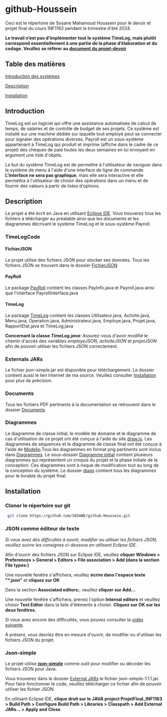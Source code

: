 # github-Houssein
Ceci est le répertoire de Sosane Mahamoud Houssein pour le devoir et projet final du cours INF1163 pendant le trimestre d'été 2024.

**Le travail n’est pas d’implémenter tout le système TimeLog, mais plutôt correspond essentiellement à une partie de la phase d’élaboration et du codage. Veuillez se référer au [document du projet-devoir](https://github.com/SOSANE/github-Houssein/blob/main/Documents/Projet-Devoir-ete-2024.pdf)**

## Table des matières
[Introduction des systèmes](#introduction)

[Description](#description)

[Installation](#installation)

## Introduction 
TimeLog est un logiciel qui offre une assistance automatisée de calcul de temps, de salaires et de contrôle de budget de ses projets. Ce système est installé sur une machine dédiée sur laquelle tout employé peut se connecter pour signaler des opérations diverses.
Payroll est un sous-système appartenant à TimeLog qui produit et imprime (affiche dans le cadre de ce projet) des chèques de paie toutes les deux semaines en lui envoyant en argument une liste d'objets. 

Le but du système TimeLog est de permettre à l'utilisateur de naviguer dans le système de menu à l'aide d'une interface de ligne de commande. **L'interface ne sera pas graphique**, mais elle sera interactive et elle permettra à l'utilisateur de choisir des opérations dans un menu et de fournir des valeurs à partir de listes d'options.

## Description
Le projet a été écrit en Java en utilisant [Eclipse IDE](https://eclipseide.org/). Vous trouverez tous les fichiers à télécharger au préalable ainsi que les documents et les diagrammes décrivant le système TimeLog et le sous-système Payroll.

### TimeLogCode
#### FichierJSON
Le projet utilise des fichiers JSON pour stocker ses données. Tous les fichiers JSON se trouvent dans le dossier [FichierJSON](https://github.com/SOSANE/github-Houssein/tree/main/TimeLogCode/src/FichierJSON)

#### PayRoll
Le package [PayRoll](https://github.com/SOSANE/github-Houssein/tree/main/TimeLogCode/src/PayRoll) contient les classes PayInfo.java et Payroll.java ainsi que l'interface PayrollInterface.java

#### TimeLog
Le package [TimeLog](https://github.com/SOSANE/github-Houssein/tree/main/TimeLogCode/src/TimeLog) contient les classes Utilisateur.java, Activite.java, Menu.java, Operation.java, Administrateur.java, Employe.java, Projet.java, RapportEtat.java et TimeLog.java

**Concernant la classe *TimeLog.java***: Assurez-vous d'avoir modifié le chemin d'accès des variables *employeJSON*, *activiteJSON* et *projetJSON* afin de pouvoir utiliser les fichiers JSON correctement.

### Externals JARs
Le fichier json-simple.jar est disponible pour téléchargement. Le dossier contient aussi le lien Internet de ma source. Veuillez consulter [Installation](#installation) pour plus de précision.

### Documents
Tous les fichiers PDF pertinents à la documentation se retrouvent dans le dossier [Documents](https://github.com/SOSANE/github-Houssein/tree/main/Documents)

### Diagrammes
Le diagramme de classe initial, le modèle de domaine et le diagramme de cas d'utilisation de ce projet ont été conçus à l'aide du site [draw.io](https://app.diagrams.net/). Les diagrammes de séquences et le diagramme de classe final ont été conçus à l'aide de [Modelio](https://www.modelio.org/index.htm).Tous les diagrammes en format png pertinents sont inclus dans [Diagrammes](https://github.com/SOSANE/github-Houssein/tree/main/Diagrammes). Le sous-dossier [Diagramme initial](https://github.com/SOSANE/github-Houssein/tree/main/Diagrammes/Diagramme%20initial) contient plusieurs diagrammes qui représentent un croquis du projet et la phase initiale de la conception. Ces diagrammes sont à risque de modification tout au long de la conception du système. Le dossier [diags](https://github.com/SOSANE/github-Houssein/tree/main/Diagrammes/diags) contient tous les diagrammes pour le livrable du projet final.


## Installation
### Cloner le répertoire sur git
```bash
 git clone https://github.com/SOSANE/github-Houssein.git
```

### JSON comme éditeur de texte
*Si vous avez des difficultés à ouvrir, modifier ou utiliser les fichiers JSON, veuillez suivre les consignes ci-dessous en utilisant Eclipse IDE.*

Afin d'ouvrir des fichiers JSON sur Eclipse IDE, veuillez **cliquer Windows > Preferences > General > Editors > File association > Add (dans la section File types:)**

Une nouvelle fenêtre s'affichera, veuillez **écrire dans l'espace texte "*.json"** et **cliquez sur OK**

Dans la section **Associated editors:**, veuillez **cliquer sur Add...**

Une nouvelle fenêtre s'affichera, prenez l'option **Internal editors** et veuillez choisir **Text Editor** dans la liste d'éléments à choisir. **Cliquez sur OK sur les deux fenêtres.**

Si vous avez encore des difficultés, vous pouvez consulter la [vidéo suivante](https://youtu.be/16itKhkYh_A?si=fnAZifQsFt1KyQFQ).



À présent, vous devriez être en mesure d'ouvrir, de modifier ou d'utiliser les fichiers JSON du projet.

### Json-simple
Le projet utilise [**json-simple**](https://code.google.com/archive/p/json-simple/) comme outil pour modifier ou décoder les fichiers JSON pour Java. 

Vous trouverez dans le dossier [External JARs](https://gitfront.io/r/SOSANE/kPwaKFRPRaNW/github-Houssein/tree/External%20JARs/) le fichier json-simple-1.1.1.jar. Pour faire fonctionner le code, veuillez télécharger ce fichier afin de pouvoir utiliser les fichier JSON.

En utilisant Eclipse IDE, **clique droit sur le JAVA project ProjetFinal_INF1163 > Build Path > Configure Build Path > Libraries > Classpath > Add External JARs... > Apply and Close**.

